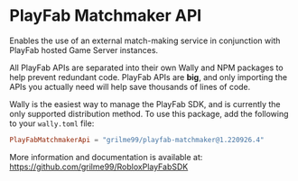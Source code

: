 # PlayFab Matchmaker API

Enables the use of an external match-making service in conjunction with PlayFab hosted Game Server instances.

All PlayFab APIs are separated into their own Wally and NPM packages to help prevent redundant code.
PlayFab APIs are **big**, and only importing the APIs you actually need will help save thousands of lines of code.

Wally is the easiest way to manage the PlayFab SDK, and is currently the only supported distribution method.
To use this package, add the following to your `wally.toml` file:

```toml
PlayFabMatchmakerApi = "grilme99/playfab-matchmaker@1.220926.4"
```

More information and documentation is available at:
https://github.com/grilme99/RobloxPlayFabSDK
